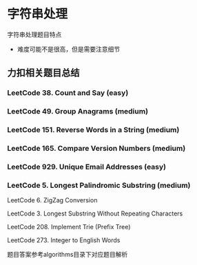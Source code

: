 # 字符串处理

字符串处理题目特点

- 难度可能不是很高，但是需要注意细节

## 力扣相关题目总结

### LeetCode 38. Count and Say (easy)

### LeetCode 49. Group Anagrams (medium)

### LeetCode 151. Reverse Words in a String (medium)

### LeetCode 165. Compare Version Numbers (medium)

### LeetCode 929. Unique Email Addresses (easy)

### LeetCode 5. Longest Palindromic Substring (medium)

LeetCode 6. ZigZag Conversion

LeetCode 3. Longest Substring Without Repeating Characters

LeetCode 208. Implement Trie (Prefix Tree)

LeetCode 273. Integer to English Words

题目答案参考algorithms目录下对应题目解析
